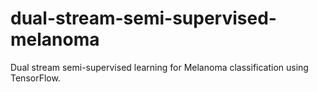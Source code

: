 # dual-stream-semi-supervised-melanoma
Dual stream semi-supervised learning for Melanoma classification using TensorFlow.
